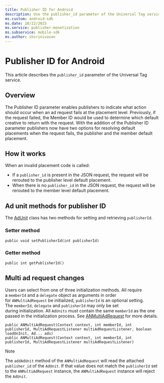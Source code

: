 ```yaml
---
title: Publisher ID for Android
description: Use the publisher_id parameter of the Universal Tag service to indicate what action should occur when an ad request fails at the placement level.
ms.custom: android-sdk
ms.date: 10/22/2025
ms.service: publisher-monetization
ms.subservice: mobile-sdk
ms.author: shsrinivasan
---
```


# Publisher ID for Android

This article describes the `publisher_id` parameter of the Universal Tag service.  

## Overview

The Publisher ID parameter enables publishers to indicate what action should occur when an ad request fails at the placement level. Previously, if the request failed, the Member ID would be used to determine which default creative to return with the request. With the addition of the Publisher ID parameter publishers now have two options for resolving default placements when the request fails, the publisher and the member default placement.

## How it works

When an invalid placement code is called:

- If a `publisher_id` is present in the JSON request, the request will be rerouted to the publisher level default  placement.
- When there is no `publisher_id` in the JSON request, the request will be rerouted to the member level default placement.

## Ad unit methods for publisher ID

The [AdUnit](./android-sdk-ad-units.md) class has two methods for setting and retrieving `publisherId`.

### Setter method

```
public void setPublisherId(int publisherId)
```

### Getter method

```
public int getPublisherId() 
```

## Multi ad request changes

Users can select from one of three initialization methods. All require a `memberId` and a `delegate` object as arguments in order for `ANMultiAdRequest` be initialized, `publisherId` is an optional setting. The `memberId`, `delegate` and `publisherId` may only be set during initialization. All `AdUnits` must contain the same `memberId` as the one passed in the initialization process. See [ANMultiAdRequest](./multi-ad-request-for-android.md) for more details.

```
public ANMultiAdRequest(Context context, int memberId, int publisherId, MultiAdRequestListener multiAdRequestListener, boolean loadOnInit, Ad... ads)
public ANMultiAdRequest(Context context, int memberId, int publisherId, MultiAdRequestListener multiAdRequestListener)
```

> [!NOTE]
> The `addAdUnit` method of the `ANMultiAdRequest` will read the attached `publisher_id` of the `AdUnit`. If that value does not match the `publisherId` set to the `ANMultiAdRequest` instance, the `ANMultiAdRequest` instance will reject the `AdUnit`.
